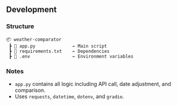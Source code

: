 ## Development

### Structure

```
📦 weather-comparator
 ┣ 📜 app.py              ← Main script
 ┣ 📜 requirements.txt    ← Dependencies
 ┣ 📜 .env                ← Environment variables
```

### Notes

- `app.py` contains all logic including API call, date adjustment, and comparison.
- Uses `requests`, `datetime`, `dotenv`, and `gradio`.
